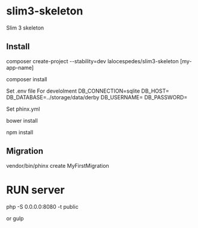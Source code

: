 # slim3-skeleton
Slim 3 skeleton

## Install

composer create-project --stability=dev lalocespedes/slim3-skeleton [my-app-name]

composer install

Set .env file
For develolment
DB_CONNECTION=sqlite
DB_HOST=
DB_DATABASE=../storage/data/derby
DB_USERNAME=
DB_PASSWORD=

Set phinx.yml

bower install

npm install

## Migration

vendor/bin/phinx create MyFirstMigration

# RUN server

php -S 0.0.0.0:8080 -t public

or gulp
